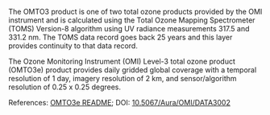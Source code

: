 The OMTO3 product is one of two total ozone products provided by the OMI instrument and is calculated using the Total Ozone Mapping Spectrometer (TOMS) Version-8 algorithm using UV radiance measurements 317.5 and 331.2 nm. The TOMS data record goes back 25 years and this layer provides continuity to that data record.

The Ozone Monitoring Instrument (OMI) Level-3 total ozone product (OMTO3e) product provides daily gridded global coverage with a temporal resolution of 1 day, imagery resolution of 2 km, and sensor/algorithm resolution of 0.25 x 0.25 degrees.

References: [OMTO3e README](https://acdisc.gesdisc.eosdis.nasa.gov/data/Aura_OMI_Level3/OMTO3e.003/doc/OMTO3e_OSIPS_README_V003.doc); DOI: [10.5067/Aura/OMI/DATA3002](https://disc.gsfc.nasa.gov/datacollection/OMTO3e_V003.html)
